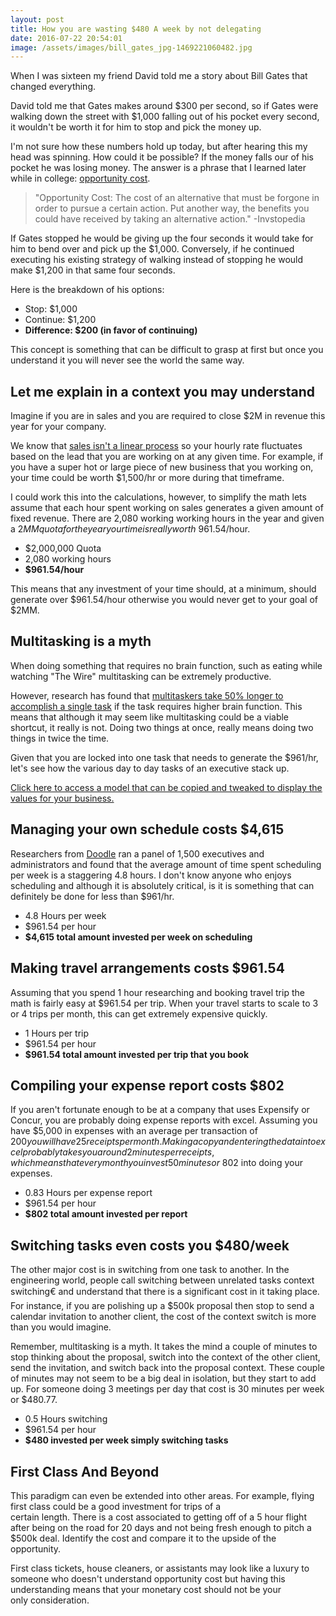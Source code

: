 ```yaml
---
layout: post
title: How you are wasting $480 A week by not delegating
date: 2016-07-22 20:54:01
image: /assets/images/bill_gates_jpg-1469221060482.jpg
---
```


When I was sixteen my friend David told me a story about Bill Gates that changed everything.

David told me that Gates makes around $300 per second, so if Gates were walking down the street with $1,000 falling out of his pocket every second, it wouldn't be worth it for him to stop and pick the money up.

I'm not sure how these numbers hold up today, but after hearing this my head was spinning. How could it be possible? If the money falls our of his pocket he was losing money. The answer is a phrase that I learned later while in college: [opportunity cost](https://en.wikipedia.org/wiki/Opportunity_cost).

>"Opportunity Cost: The cost of an alternative that must be forgone in order to pursue a certain action. Put another way, the benefits you could have received by taking an alternative action." -Invstopedia

If Gates stopped he would be giving up the four seconds it would take for him to bend over and pick up the $1,000. Conversely, if he continued executing his existing strategy of walking instead of stopping he would make $1,200 in that same four seconds.

Here is the breakdown of his options:
* Stop: $1,000
* Continue: $1,200
* **Difference: $200 (in favor of continuing)**

This concept is something that can be difficult to grasp at first but once you understand it you will never see the world the same way.

## Let me explain in a context you may understand

Imagine if you are in sales and you are required to close $2M in revenue this year for your company.

We know that [sales isn't a linear process](https://medium.com/@jsfour/stop-fooling-yourself-sales-success-is-mostly-random-39d8e09d031f) so your hourly rate fluctuates based on the lead that you are working on at any given time. For example, if you have a super hot or large piece of new business that you working on, your time could be worth $1,500/hr or more during that timeframe.

I could work this into the calculations, however, to simplify the math lets assume that each hour spent working on sales generates a given amount of fixed revenue. There are 2,080 working working hours in the year and given a $2MM quota for the year your time is really worth ~$961.54/hour.

* $2,000,000 Quota
* 2,080 working hours
* **$961.54/hour**

This means that any investment of your time should, at a minimum, should generate over $961.54/hour otherwise you would never get to your goal of $2MM.

## Multitasking is a myth

When doing something that requires no brain function, such as eating while watching "The Wire" multitasking can be extremely productive.

However, research has found that [multitaskers take 50% longer to accomplish a single task](http://www.inc.com/laura-montini/infographic/the-high-cost-of-multitasking.html) if the task requires higher brain function. This means that although it may seem like multitasking could be a viable shortcut, it really is not. Doing two things at once, really means doing two things in twice the time.

Given that you are locked into one task that needs to generate the $961/hr, let's see how the various day to day tasks of an executive stack up.

[Click here to access a model that can be copied and tweaked to display the values for your business.](https://docs.google.com/a/octaviuslabs.com/spreadsheets/d/1WDI16xMU7FjRcWDBaDXfSNPmlTYFdWcW30jW_fk-i6E/edit?usp=sharing)

## Managing your own schedule costs $4,615

Researchers from [Doodle](http://readwrite.com/2010/10/26/businesses-waste-time-scheduling-meetings) ran a panel of 1,500 executives and administrators and found that the average amount of time spent scheduling per week is a staggering 4.8 hours. I don't know anyone who enjoys scheduling and although it is absolutely critical, is it is something that can definitely be done for less than $961/hr.

* 4.8 Hours per week
* $961.54 per hour
* **$4,615 total amount invested per week on scheduling**

## Making travel arrangements costs $961.54

Assuming that you spend 1 hour researching and booking travel trip the math is fairly easy at $961.54 per trip. When your travel starts to scale to 3 or 4 trips per month, this can get extremely expensive quickly.

* 1 Hours per trip
* $961.54 per hour
* **$961.54 total amount invested per trip that you book**

## Compiling your expense report costs $802

If you aren't fortunate enough to be at a company that uses Expensify or Concur, you are probably doing expense reports with excel. Assuming you have $5,000 in expenses with an average per transaction of $200 you will have 25 receipts per month. Making a copy and entering the data into excel probably takes you around 2 minutes per receipts, which means that every month you invest 50 minutes or ~$802 into doing your expenses.

* 0.83 Hours per expense report
* $961.54 per hour
* **$802 total amount invested per report**

## Switching tasks even costs you $480/week

The other major cost is in switching from one task to another. In the engineering world, people call switching between unrelated tasks context switching€ and understand that there is a significant cost in it taking place. For instance, if you are polishing up a $500k proposal then stop to send a calendar invitation to another client, the cost of the context switch is more than you would imagine.

Remember, multitasking is a myth. It takes the mind a couple of minutes to stop thinking about the proposal, switch into the context of the other client, send the invitation, and switch back into the proposal context. These couple of minutes may not seem to be a big deal in isolation, but they start to add up. For someone doing 3 meetings per day that cost is 30 minutes per week or $480.77.

* 0.5 Hours switching
* $961.54 per hour
* **$480 invested per week simply switching tasks**

## First Class And Beyond

This paradigm can even be extended into other areas. For example, flying first class could be a good investment for trips of a certain length. There is a cost associated to getting off of a 5 hour flight after being on the road for 20 days and not being fresh enough to pitch a $500k deal. Identify the cost and compare it to the upside of the opportunity.

First class tickets, house cleaners, or assistants may look like a luxury to someone who doesn't understand opportunity cost but having this understanding means that your monetary cost should not be your only consideration.
